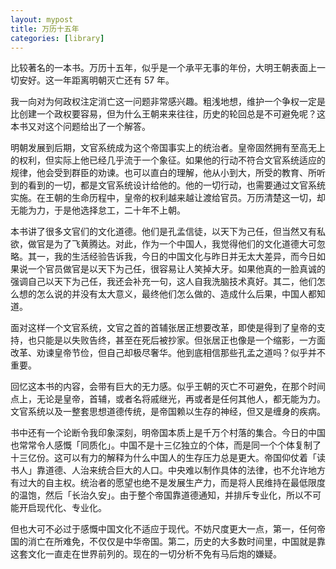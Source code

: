 ```yaml
---
layout: mypost
title: 万历十五年
categories: [library]
---
```


比较著名的一本书。万历十五年，似乎是一个承平无事的年份，大明王朝表面上一切安好。这一年距离明朝灭亡还有 57 年。

我一向对为何政权注定消亡这一问题非常感兴趣。粗浅地想，维护一个争权一定是比创建一个政权要容易，但为什么王朝来来往往，历史的轮回总是不可避免呢？这本书又对这个问题给出了一个解答。

明朝发展到后期，文官系统成为这个帝国事实上的统治者。皇帝固然拥有至高无上的权利，但实际上他已经几乎流于一个象征。如果他的行动不符合文官系统适应的规律，他会受到群臣的劝谏。也可以直白的理解，他从小到大，所受的教育、所听到的看到的一切，都是文官系统设计给他的。他的一切行动，也需要通过文官系统实施。在王朝的生命历程中，皇帝的权利越来越让渡给官员。万历清楚这一切，却无能为力，于是他选择怠工，二十年不上朝。

本书讲了很多文官们的文化道德。他们是孔孟信徒，以天下为己任，但当然又有私欲，做官是为了飞黄腾达。对此，作为一个中国人，我觉得他们的文化道德大可忽略。其一，我的生活经验告诉我，今日的中国文化与昨日并无太大差异，而今日如果说一个官员做官是以天下为己任，很容易让人笑掉大牙。如果他真的一脸真诚的强调自己以天下为己任，我还会补充一句，这人自我洗脑技术真好。其二，他们怎么想的怎么说的并没有太大意义，最终他们怎么做的、造成什么后果，中国人都知道。

面对这样一个文官系统，文官之首的首辅张居正想要改革，即使是得到了皇帝的支持，也只能是以失败告终，甚至在死后被抄家。但张居正也像是一个缩影，一方面改革、劝谏皇帝节俭，但自己却极尽奢华。他到底相信那些孔孟之道吗？似乎并不重要。

回忆这本书的内容，会带有巨大的无力感。似乎王朝的灭亡不可避免，在那个时间点上，无论是皇帝，首辅，或者名将戚继光，再或者是任何其他人，都无能为力。文官系统以及一整套思想道德传统，是帝国赖以生存的神经，但又是缠身的疾病。

书中还有一个论断令我印象深刻，明帝国本质上是千万个村落的集合。今日的中国也常常令人感慨「同质化」。中国不是十三亿独立的个体，而是同一个个体复制了十三亿份。这可以有力的解释为什么中国人的生存压力总是更大。帝国仰仗着「读书人」靠道德、人治来统合巨大的人口。中央难以制作具体的法律，也不允许地方有过大的自主权。统治者的愿望也绝不是发展生产力，而是将人民维持在最低限度的温饱，然后「长治久安」。由于整个帝国靠道德通知，并排斥专业化，所以不可能开启现代化、专业化。

但也大可不必过于感慨中国文化不适应于现代。不妨尺度更大一点，第一，任何帝国的消亡在所难免，不仅仅是中华帝国。第二，历史的大多数时间里，中国就是靠这套文化一直走在世界前列的。现在的一切分析不免有马后炮的嫌疑。
